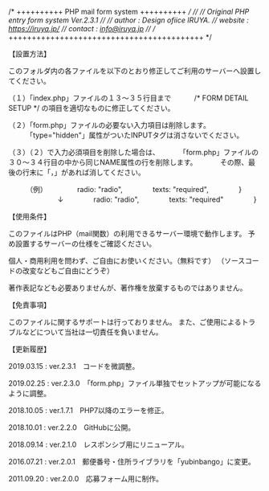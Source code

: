 
/* ++++++++++ PHP mail form system ++++++++++ */
//
// Original PHP entry form system Ver.2.3.1
//
// author :  Design ofiice IRUYA.
// website : https://iruya.jp/
// contact : info@iruya.jp
//
/* ++++++++++++++++++++++++++++++++++++++++++ */


【設置方法】

このフォルダ内の各ファイルを以下のとおり修正してご利用のサーバーへ設置してください。

（１）「index.php」ファイルの１３〜３５行目まで
　　　/* FORM DETAIL SETUP */ の項目を適切なものに修正してください。

（２）「form.php」ファイルの必要ない入力項目は削除します。
　　　「type="hidden"」属性がついたINPUTタグは消さないでください。

（３）（２）で入力必須項目を削除した場合は、
　　　「form.php」ファイルの３０〜３４行目の中から同じNAME属性の行を削除します。
　　　その際、最後の行末に「，」があれば消してください。

　　　（例）
　　　　radio: "radio",
　　　　texts: "required",
　　　　}
	　　　　　　　↓
　　　　radio: "radio",
　　　　texts: "required"
　　　　}


【使用条件】

このファイルはPHP（mail関数）の利用できるサーバー環境で動作します。
予め設置するサーバーの仕様をご確認ください。

個人・商用利用を問わず、ご自由にお使いください。（無料です）
（ソースコードの改変などもご自由にどうぞ）

著作表記なども必要ありませんが、著作権を放棄するものではありません。


【免責事項】

このファイルに関するサポートは行っておりません。
また、ご使用によるトラブルなどについて当社は一切責任を負いません。


【更新履歴】

2019.03.15 : ver.2.3.1　コードを微調整。

2019.02.25 : ver.2.3.0　「form.php」ファイル単独でセットアップが可能になるように調整。

2018.10.05 : ver.1.7.1　PHP7以降のエラーを修正。

2018.10.01 : ver.2.2.0　GitHubに公開。

2018.09.14 : ver.2.1.0　レスポンシブ用にリニューアル。

2016.07.21 : ver.2.0.1　郵便番号・住所ライブラリを「yubinbango」に変更。

2011.09.20 : ver.2.0.0　応募フォーム用に制作。
